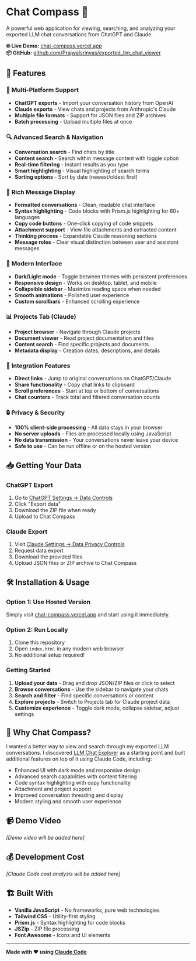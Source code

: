 # Chat Compass 🧭

A powerful web application for viewing, searching, and analyzing your exported LLM chat conversations from ChatGPT and Claude.

**🌐 Live Demo:** [chat-compass.vercel.app](https://chat-compass.vercel.app/)  
**📦 GitHub:** [github.com/Prajwalsrinvas/exported_llm_chat_viewer](https://github.com/Prajwalsrinvas/exported_llm_chat_viewer)

## 🚀 Features

### 📁 **Multi-Platform Support**
- **ChatGPT exports** - Import your conversation history from OpenAI
- **Claude exports** - View chats and projects from Anthropic's Claude
- **Multiple file formats** - Support for JSON files and ZIP archives
- **Batch processing** - Upload multiple files at once

### 🔍 **Advanced Search & Navigation**
- **Conversation search** - Find chats by title
- **Content search** - Search within message content with toggle option
- **Real-time filtering** - Instant results as you type
- **Smart highlighting** - Visual highlighting of search terms
- **Sorting options** - Sort by date (newest/oldest first)

### 💬 **Rich Message Display**
- **Formatted conversations** - Clean, readable chat interface
- **Syntax highlighting** - Code blocks with Prism.js highlighting for 60+ languages
- **Copy code buttons** - One-click copying of code snippets
- **Attachment support** - View file attachments and extracted content
- **Thinking process** - Expandable Claude reasoning sections
- **Message roles** - Clear visual distinction between user and assistant messages

### 🎨 **Modern Interface**
- **Dark/Light mode** - Toggle between themes with persistent preferences
- **Responsive design** - Works on desktop, tablet, and mobile
- **Collapsible sidebar** - Maximize reading space when needed
- **Smooth animations** - Polished user experience
- **Custom scrollbars** - Enhanced scrolling experience

### 📊 **Projects Tab** (Claude)
- **Project browser** - Navigate through Claude projects
- **Document viewer** - Read project documentation and files
- **Content search** - Find specific projects and documents
- **Metadata display** - Creation dates, descriptions, and details

### 🔗 **Integration Features**
- **Direct links** - Jump to original conversations on ChatGPT/Claude
- **Share functionality** - Copy chat links to clipboard
- **Scroll preferences** - Start at top or bottom of conversations
- **Chat counters** - Track total and filtered conversation counts

### 🔒 **Privacy & Security**
- **100% client-side processing** - All data stays in your browser
- **No server uploads** - Files are processed locally using JavaScript
- **No data transmission** - Your conversations never leave your device
- **Safe to use** - Can be run offline or on the hosted version

## 📥 Getting Your Data

### ChatGPT Export
1. Go to [ChatGPT Settings → Data Controls](https://chatgpt.com/#settings/DataControls)
2. Click "Export data"
3. Download the ZIP file when ready
4. Upload to Chat Compass

### Claude Export
1. Visit [Claude Settings → Data Privacy Controls](https://claude.ai/settings/data-privacy-controls)
2. Request data export
3. Download the provided files
4. Upload JSON files or ZIP archive to Chat Compass

## 🛠️ Installation & Usage

### Option 1: Use Hosted Version
Simply visit [chat-compass.vercel.app](https://chat-compass.vercel.app/) and start using it immediately.

### Option 2: Run Locally
1. Clone this repository
2. Open `index.html` in any modern web browser
3. No additional setup required!

### Getting Started
1. **Upload your data** - Drag and drop JSON/ZIP files or click to select
2. **Browse conversations** - Use the sidebar to navigate your chats
3. **Search and filter** - Find specific conversations or content
4. **Explore projects** - Switch to Projects tab for Claude project data
5. **Customize experience** - Toggle dark mode, collapse sidebar, adjust settings

## 🎯 Why Chat Compass?

I wanted a better way to view and search through my exported LLM conversations. I discovered [LLM Chat Explorer](https://github.com/levysoft/llm-chat-explorer) as a starting point and built additional features on top of it using Claude Code, including:

- Enhanced UI with dark mode and responsive design
- Advanced search capabilities with content filtering
- Code syntax highlighting with copy functionality
- Attachment and project support
- Improved conversation threading and display
- Modern styling and smooth user experience

<!-- Video demo placeholder -->
## 📹 Demo Video
*[Demo video will be added here]*

<!-- Cost analysis placeholder -->
## 💰 Development Cost
*[Claude Code cost analysis will be added here]*

## 🏗️ Built With

- **Vanilla JavaScript** - No frameworks, pure web technologies
- **Tailwind CSS** - Utility-first styling
- **Prism.js** - Syntax highlighting for code blocks
- **JSZip** - ZIP file processing
- **Font Awesome** - Icons and UI elements

---

**Made with ❤️ using [Claude Code](https://claude.ai/code)**